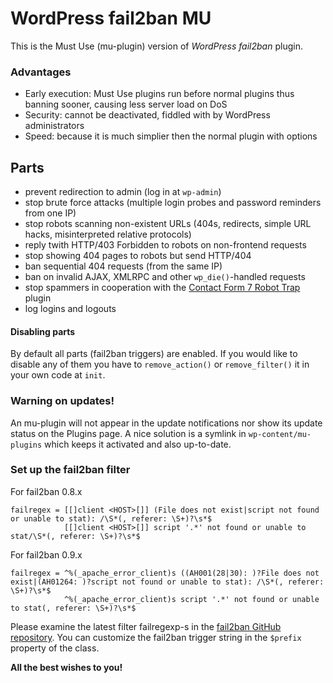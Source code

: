 # WordPress fail2ban MU

This is the Must Use (mu-plugin) version of *WordPress fail2ban* plugin.

### Advantages

- Early execution: Must Use plugins run before normal plugins thus banning sooner, causing less server load on DoS
- Security: cannot be deactivated, fiddled with by WordPress administrators
- Speed: because it is much simplier then the normal plugin with options

## Parts

- prevent redirection to admin (log in at `wp-admin`)
- stop brute force attacks (multiple login probes and password reminders from one IP)
- stop robots scanning non-existent URLs (404s, redirects, simple URL hacks, misinterpreted relative protocols)
- reply twith HTTP/403 Forbidden to robots on non-frontend requests
- stop showing 404 pages to robots but send HTTP/404
- ban sequential 404 requests (from the same IP)
- ban on invalid AJAX, XMLRPC and other `wp_die()`-handled requests
- stop spammers in cooperation with the [Contact Form 7 Robot Trap](https://github.com/szepeviktor/wordpress-plugin-construction/tree/master/contact-form-7-robot-trap) plugin
- log logins and logouts

#### Disabling parts

By default all parts (fail2ban triggers) are enabled. If you would like to disable any of them
you have to `remove_action()` or `remove_filter()` it in your own code at `init`.

### Warning on updates!

An mu-plugin will not appear in the update notifications nor show its update status on the Plugins page.
A nice solution is a symlink in `wp-content/mu-plugins` which keeps it activated and also up-to-date.

### Set up the fail2ban filter

For fail2ban 0.8.x

```
failregex = [[]client <HOST>[]] (File does not exist|script not found or unable to stat): /\S*(, referer: \S+)?\s*$
            [[]client <HOST>[]] script '.*' not found or unable to stat/\S*(, referer: \S+)?\s*$
```

For fail2ban 0.9.x

```
failregex = ^%(_apache_error_client)s ((AH001(28|30): )?File does not exist|(AH01264: )?script not found or unable to stat): /\S*(, referer: \S+)?\s*$
            ^%(_apache_error_client)s script '.*' not found or unable to stat(, referer: \S+)?\s*$

```

Please examine the latest filter failregexp-s in the
[fail2ban GitHub repository](https://github.com/fail2ban/fail2ban/blob/master/config/filter.d).
You can customize the fail2ban trigger string in the `$prefix` property of the class.

**All the best wishes to you!**
